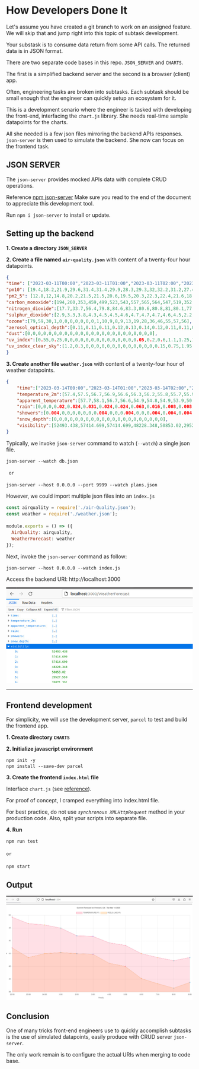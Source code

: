 # How Developers Done It

Let's assume you have created a git branch to work on an assigned feature.  We will skip that and jump right into this topic of subtask development. 

Your substask is to consume data return from some API calls.  The returned data is in JSON format.

There are two separate code bases in this repo.  `JSON_SERVER` and `CHARTS`.

The first is a simplified backend server and the second is a browser (client) app.

Often, engineering tasks are broken into subtasks.  Each subtask should be small enough that the engineer can quickly setup an ecosystem for it.  

This is a development senario where the engineer is tasked with developing the front-end, interfacing the `chart.js` library.  She needs real-time sample datapoints for the charts.  

All she needed is a few json files mirroring the backend APIs responses.
`json-server` is then used to simulate the backend.  She now can focus on the frontend task.   

## JSON SERVER 

The `json-server` provides mocked APIs data with complete CRUD operations.

Reference [npm json-server](https://www.npmjs.com/package/json-server)  Make sure you read to the end of the document to appreciate this development tool.

Run `npm i json-server` to install or update. 

## Setting up the backend ##

<strong>1.  Create a directory `JSON_SERVER`</strong>

<strong>2.  Create a file named `air-quality.json`</strong>
with content of a twenty-four hour datapoints.  

```json
{
"time": ["2023-03-11T00:00","2023-03-11T01:00","2023-03-11T02:00","2023-03-11T03:00","2023-03-11T04:00","2023-03-11T05:00","2023-03-11T06:00","2023-03-11T07:00","2023-03-11T08:00","2023-03-11T09:00","2023-03-11T10:00","2023-03-11T11:00","2023-03-11T12:00","2023-03-11T13:00","2023-03-11T14:00","2023-03-11T15:00","2023-03-11T16:00","2023-03-11T17:00","2023-03-11T18:00","2023-03-11T19:00","2023-03-11T20:00","2023-03-11T21:00","2023-03-11T22:00","2023-03-11T23:00"],
"pm10": [19.4,18.2,21.9,29.6,31.4,31.4,29.9,28.3,29.3,32,32.2,31.2,27.4,26.5,26.4,28,29.6,25.4,21.9,18.7,16.8,16.6,16.4,10.6],
"pm2_5": [12.8,12,14.8,20.2,21.5,21.5,20.6,19.5,20.3,22.3,22.4,21.6,18.8,18.2,18.2,19.3,20.4,17.2,14.6,12.4,11.1,11,11,7.1],
"carbon_monoxide":[194,260,353,459,499,523,543,557,565,564,547,519,352,363,379,383,362,328,279,243,205,164,145,132],
"nitrogen_dioxide":[17.7,33.7,56.4,79.8,84.6,83.3,80.6,80.8,81,80.1,77.8,74.6,49.1,47.8,46,42.7,39.5,35.7,30,24.5,18.4,12.2,9.8,8.8],
"sulphur_dioxide":[2.9,3.3,3.8,4.3,4.5,4.5,4.6,4.7,4.7,4.7,4.6,4.5,2.2,2.2,2.2,2.2,2.3,2.4,2.4,2.2,1.9,1.5,1.3,1.1],
"ozone":[79,59,30,1,0,0,0,0,0,0,0,1,10,9,8,9,13,19,28,36,46,55,57,56],
"aerosol_optical_depth":[0.11,0.11,0.11,0.12,0.13,0.14,0.12,0.11,0.11,0.11,0.11,0.11,0.09,0.1,0.11,0.11,0.11,0.11,0.12,0.14,0.13,0.11,0.09,0.09],
"dust":[0,0,0,0,0,0,0,0,0,0,0,0,0,0,0,0,0,0,0,0,0,0,0,0],
"uv_index":[0.55,0.25,0,0,0,0,0,0,0,0,0,0,0,0,0,0.05,0.2,0.6,1.1,1.25,1.15,1.3,1.85,1.05],
"uv_index_clear_sky":[1.2,0.3,0,0,0,0,0,0,0,0,0,0,0,0,0,0.15,0.75,1.95,3.5,4.8,5.45,5.1,3.95,2.45]
}
```


<strong>3.  Create another file `weather.json`</strong> with content of a twenty-four hour of weather datapoints.

```json
{
    "time":["2023-03-14T00:00","2023-03-14T01:00","2023-03-14T02:00","2023-03-14T03:00","2023-03-14T04:00","2023-03-14T05:00","2023-03-14T06:00","2023-03-14T07:00","2023-03-14T08:00","2023-03-14T09:00","2023-03-14T10:00","2023-03-14T11:00","2023-03-14T12:00","2023-03-14T13:00","2023-03-14T14:00","2023-03-14T15:00","2023-03-14T16:00","2023-03-14T17:00","2023-03-14T18:00","2023-03-14T19:00","2023-03-14T20:00","2023-03-14T21:00","2023-03-14T22:00","2023-03-14T23:00"],
    "temperature_2m":[57.4,57.5,56.7,56.9,56.6,56.3,56.2,55.8,55.7,55.9,57.3,60.3,61.9,62.6,62.7,60.9,58.4,55,53.4,52.2,51,49.7,48.7,48.5],
    "apparent_temperature":[57.7,58.1,56.7,56.6,54.9,54.8,54.9,53.9,50.4,49.2,52.6,54.5,55.2,55.2,57.5,54.6,53.8,50.1,48.5,49,46.4,44.9,43.4,44],
    "rain":[0,0,0,0.02,0.024,0.031,0.024,0.024,0.063,0.016,0.008,0.008,0.004,0,0,0,0,0,0,0,0],
    "showers":[0.004,0,0,0,0,0,0,0.004,0,0,0.004,0,0,0.004,0.004,0.004,0.004,0.004,0,0.004,0,0.004],
    "snow_depth":[0,0,0,0,0,0,0,0,0,0,0,0,0,0,0,0,0,0,0,0,0],
    "visibility":[52493.438,57414.699,57414.699,48228.348,50853.02,29527.559,28871.391,34776.902,46259.844,50196.852,23622.047,54133.859,53805.773,54790.027,64632.547,64960.629,59383.203,50524.934,46916.012,44947.508,43635.172,43635.172,45931.758,50853.02]
}
```

Typically, we invoke `json-server` command to watch (`--watch`) a single json file.

```shell
json-server --watch db.json

 or

json-server --host 0.0.0.0 --port 9999 --watch plans.json
```

However, we could import multiple json files into an `index.js` 

```javascript
const airquality = require('./air-Quality.json');
const weather = require('./weather.json');

module.exports = () => ({
  AirQuality: airquality,
  WeatherForecast: weather
});
```

Next, invoke the `json-server` command as follow:

```shell 
json-server --host 0.0.0.0 --watch index.js
```

Access the backend URI: http://localhost:3000


![GET](./public/json-server-img.jpg)

<hr>

## Frontend development

For simplicity, we will use the development server, `parcel` to test and build the frontend app.

<strong>1.  Create directory `CHARTS`</strong>

<strong>2.  Initialize javascript environment</strong>

```shell
npm init -y
npm install --save-dev parcel
```

<strong>3.  Create the frontend `index.html` file</strong>

Interface `chart.js` (see [reference](https://www.chartjs.org/docs/latest/samples/information.html)).

For proof of concept, I cramped everything into index.html file.

For best practice, do not use <em>`synchronous XMLHttpRequest`</em> method in your production code.  Also, split your scripts into separate file.

<strong>4. Run</strong> 
```javascript
npm run test

or 

npm start
```

## Output

![frontend](./public/FrontendShot.jpg)


## Conclusion

One of many tricks front-end engineers use to quickly accomplish subtasks is the use of simulated datapoints, easily produce with CRUD server `json-server`.

The only work remain is to configure the actual URIs when merging to code base.
